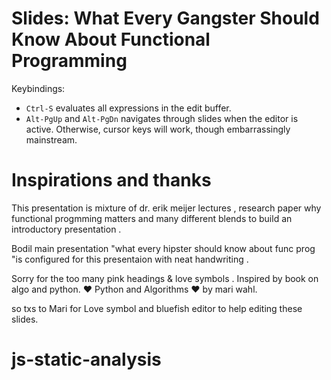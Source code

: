 Slides: What Every Gangster Should Know About Functional Programming
===================================================================

Keybindings:

* `Ctrl-S` evaluates all expressions in the edit buffer.
* `Alt-PgUp` and `Alt-PgDn` navigates through slides when the editor is active. Otherwise, cursor keys will work, though embarrassingly mainstream.

Inspirations and thanks 
====================================================================

This presentation is mixture of dr. erik meijer lectures ,
research paper why functional progmming matters and many different
blends to build an introductory presentation .

Bodil main presentation "what every hipster should know about func
prog "is configured for this presentaion with neat handwriting .

Sorry for the too many pink headings & love symbols  .
 Inspired by book on algo and python.
 ♥ Python and Algorithms ♥
 by mari wahl.
 
so txs to Mari for Love symbol and bluefish editor to help editing these slides.
# js-static-analysis
